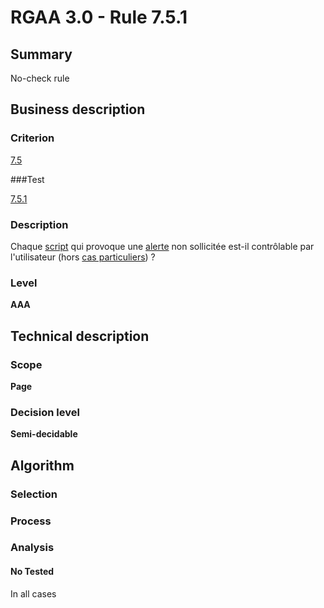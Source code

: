 # RGAA 3.0 -  Rule 7.5.1

## Summary

No-check rule

## Business description

### Criterion

[7.5](http://references.modernisation.gouv.fr/referentiel-technique-0#crit-7-5)

###Test

[7.5.1](http://references.modernisation.gouv.fr/referentiel-technique-0#test-7-5-1)

### Description

Chaque <a href="http://references.modernisation.gouv.fr/referentiel-technique-0#mScript">script</a> qui provoque une <a href="http://references.modernisation.gouv.fr/referentiel-technique-0#mAlerte">alerte</a> non sollicit&eacute;e est-il contr&ocirc;lable par l'utilisateur (hors <a href="http://references.modernisation.gouv.fr/referentiel-technique-0#cpCrit7-6" title="Cas particuliers pour le crit&egrave;re 7.6">cas particuliers</a>) ?

### Level

**AAA**

## Technical description

### Scope

**Page**

### Decision level

**Semi-decidable**

## Algorithm

### Selection

### Process

### Analysis

#### No Tested 

In all cases
